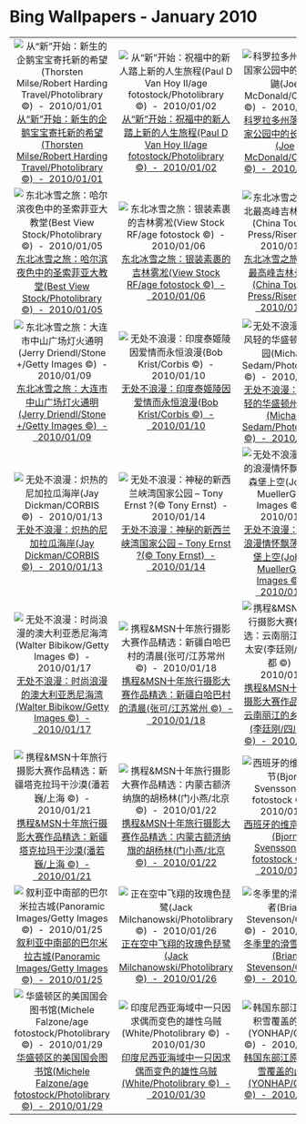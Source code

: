 # Bing Wallpapers - January 2010

| | | | |
|:-------------------------:|:-------------------------:|:-------------------------:|:-------------------------:|
| ![从“新”开始：新生的企鹅宝宝寄托新的希望(Thorsten Milse/Robert Harding Travel/Photolibrary ©)  -  2010/01/01](https://bing.ee123.net/img/cn/fhd/2010/01/01.jpg)[从“新”开始：新生的企鹅宝宝寄托新的希望(Thorsten Milse/Robert Harding Travel/Photolibrary ©)  -  2010/01/01](https://bing.ee123.net/img/cn/fhd/2010/01/01.jpg) | ![从“新”开始：祝福中的新人踏上新的人生旅程(Paul D Van Hoy II/age fotostock/Photolibrary ©)  -  2010/01/02](https://bing.ee123.net/img/cn/fhd/2010/01/02.jpg)[从“新”开始：祝福中的新人踏上新的人生旅程(Paul D Van Hoy II/age fotostock/Photolibrary ©)  -  2010/01/02](https://bing.ee123.net/img/cn/fhd/2010/01/02.jpg) | ![科罗拉多州落基山国家公园中的长尾黄鼬(Joe McDonald/CORBIS ©)  -  2010/01/03](https://bing.ee123.net/img/cn/fhd/2010/01/03.jpg)[科罗拉多州落基山国家公园中的长尾黄鼬(Joe McDonald/CORBIS ©)  -  2010/01/03](https://bing.ee123.net/img/cn/fhd/2010/01/03.jpg) | ![东北冰雪之旅：一年一度的哈尔滨冰雪节今天盛大开幕(Christian Kober/Photolibrary ©)  -  2010/01/04](https://bing.ee123.net/img/cn/fhd/2010/01/04.jpg)[东北冰雪之旅：一年一度的哈尔滨冰雪节今天盛大开幕(Christian Kober/Photolibrary ©)  -  2010/01/04](https://bing.ee123.net/img/cn/fhd/2010/01/04.jpg) |
| ![东北冰雪之旅：哈尔滨夜色中的圣索菲亚大教堂(Best View Stock/Photolibrary ©)  -  2010/01/05](https://bing.ee123.net/img/cn/fhd/2010/01/05.jpg)[东北冰雪之旅：哈尔滨夜色中的圣索菲亚大教堂(Best View Stock/Photolibrary ©)  -  2010/01/05](https://bing.ee123.net/img/cn/fhd/2010/01/05.jpg) | ![东北冰雪之旅：银装素裹的吉林雾凇(View Stock RF/age fotostock ©)  -  2010/01/06](https://bing.ee123.net/img/cn/fhd/2010/01/06.jpg)[东北冰雪之旅：银装素裹的吉林雾凇(View Stock RF/age fotostock ©)  -  2010/01/06](https://bing.ee123.net/img/cn/fhd/2010/01/06.jpg) | ![东北冰雪之旅：东北最高峰吉林长白山(China Tourism Press/Riser ©)  -  2010/01/07](https://bing.ee123.net/img/cn/fhd/2010/01/07.jpg)[东北冰雪之旅：东北最高峰吉林长白山(China Tourism Press/Riser ©)  -  2010/01/07](https://bing.ee123.net/img/cn/fhd/2010/01/07.jpg) | ![东北冰雪之旅：冬阳下的东北农家院(TAO Images Limited/Tao Images/Photolibrary ©)  -  2010/01/08](https://bing.ee123.net/img/cn/fhd/2010/01/08.jpg)[东北冰雪之旅：冬阳下的东北农家院(TAO Images Limited/Tao Images/Photolibrary ©)  -  2010/01/08](https://bing.ee123.net/img/cn/fhd/2010/01/08.jpg) |
| ![东北冰雪之旅：大连市中山广场灯火通明(Jerry Driendl/Stone +/Getty Images ©)  -  2010/01/09](https://bing.ee123.net/img/cn/fhd/2010/01/09.jpg)[东北冰雪之旅：大连市中山广场灯火通明(Jerry Driendl/Stone +/Getty Images ©)  -  2010/01/09](https://bing.ee123.net/img/cn/fhd/2010/01/09.jpg) | ![无处不浪漫：印度泰姬陵因爱情而永恒浪漫(Bob Krist/Corbis ©)  -  2010/01/10](https://bing.ee123.net/img/cn/fhd/2010/01/10.jpg)[无处不浪漫：印度泰姬陵因爱情而永恒浪漫(Bob Krist/Corbis ©)  -  2010/01/10](https://bing.ee123.net/img/cn/fhd/2010/01/10.jpg) | ![无处不浪漫：云淡风轻的华盛顿州立公园(Michael Sedam/Photolibrary ©)  -  2010/01/11](https://bing.ee123.net/img/cn/fhd/2010/01/11.jpg)[无处不浪漫：云淡风轻的华盛顿州立公园(Michael Sedam/Photolibrary ©)  -  2010/01/11](https://bing.ee123.net/img/cn/fhd/2010/01/11.jpg) | ![无处不浪漫：如邻家女孩般亲切的瑞典老城(Jaynes Gallery ©)  -  2010/01/12](https://bing.ee123.net/img/cn/fhd/2010/01/12.jpg)[无处不浪漫：如邻家女孩般亲切的瑞典老城(Jaynes Gallery ©)  -  2010/01/12](https://bing.ee123.net/img/cn/fhd/2010/01/12.jpg) |
| ![无处不浪漫：炽热的尼加拉瓜海岸(Jay Dickman/CORBIS ©)  -  2010/01/13](https://bing.ee123.net/img/cn/fhd/2010/01/13.jpg)[无处不浪漫：炽热的尼加拉瓜海岸(Jay Dickman/CORBIS ©)  -  2010/01/13](https://bing.ee123.net/img/cn/fhd/2010/01/13.jpg) | ![无处不浪漫：神秘的新西兰峡湾国家公园 – Tony Ernst ?(© Tony Ernst)  -  2010/01/14](https://bing.ee123.net/img/cn/fhd/2010/01/14.jpg)[无处不浪漫：神秘的新西兰峡湾国家公园 – Tony Ernst ?(© Tony Ernst)  -  2010/01/14](https://bing.ee123.net/img/cn/fhd/2010/01/14.jpg) | ![无处不浪漫：皇室的浪漫情怀飘荡在卢森堡上空(John B. MuellerGetty Images ©)  -  2010/01/15](https://bing.ee123.net/img/cn/fhd/2010/01/15.jpg)[无处不浪漫：皇室的浪漫情怀飘荡在卢森堡上空(John B. MuellerGetty Images ©)  -  2010/01/15](https://bing.ee123.net/img/cn/fhd/2010/01/15.jpg) | ![无处不浪漫：浪漫的黎巴嫩贝鲁特(Paul Thuysbaert/Photolibrary ©)  -  2010/01/16](https://bing.ee123.net/img/cn/fhd/2010/01/16.jpg)[无处不浪漫：浪漫的黎巴嫩贝鲁特(Paul Thuysbaert/Photolibrary ©)  -  2010/01/16](https://bing.ee123.net/img/cn/fhd/2010/01/16.jpg) |
| ![无处不浪漫：时尚浪漫的澳大利亚悉尼海湾(Walter Bibikow/Getty Images ©)  -  2010/01/17](https://bing.ee123.net/img/cn/fhd/2010/01/17.jpg)[无处不浪漫：时尚浪漫的澳大利亚悉尼海湾(Walter Bibikow/Getty Images ©)  -  2010/01/17](https://bing.ee123.net/img/cn/fhd/2010/01/17.jpg) | ![携程&MSN十年旅行摄影大赛作品精选：新疆白哈巴村的清晨(张可/江苏常州 ©)  -  2010/01/18](https://bing.ee123.net/img/cn/fhd/2010/01/18.jpg)[携程&MSN十年旅行摄影大赛作品精选：新疆白哈巴村的清晨(张可/江苏常州 ©)  -  2010/01/18](https://bing.ee123.net/img/cn/fhd/2010/01/18.jpg) | ![携程&MSN十年旅行摄影大赛作品精选：云南丽江的乡村太安(李廷刚/四川成都 ©)  -  2010/01/19](https://bing.ee123.net/img/cn/fhd/2010/01/19.jpg)[携程&MSN十年旅行摄影大赛作品精选：云南丽江的乡村太安(李廷刚/四川成都 ©)  -  2010/01/19](https://bing.ee123.net/img/cn/fhd/2010/01/19.jpg) | ![携程&MSN十年旅行摄影大赛作品精选：内蒙古呼伦贝尔草原(李长山/北京 ©)  -  2010/01/20](https://bing.ee123.net/img/cn/fhd/2010/01/20.jpg)[携程&MSN十年旅行摄影大赛作品精选：内蒙古呼伦贝尔草原(李长山/北京 ©)  -  2010/01/20](https://bing.ee123.net/img/cn/fhd/2010/01/20.jpg) |
| ![携程&MSN十年旅行摄影大赛作品精选：新疆塔克拉玛干沙漠(潘若巍/上海 ©)  -  2010/01/21](https://bing.ee123.net/img/cn/fhd/2010/01/21.jpg)[携程&MSN十年旅行摄影大赛作品精选：新疆塔克拉玛干沙漠(潘若巍/上海 ©)  -  2010/01/21](https://bing.ee123.net/img/cn/fhd/2010/01/21.jpg) | ![携程&MSN十年旅行摄影大赛作品精选：内蒙古额济纳旗的胡杨林(门小燕/北京 ©)  -  2010/01/22](https://bing.ee123.net/img/cn/fhd/2010/01/22.jpg)[携程&MSN十年旅行摄影大赛作品精选：内蒙古额济纳旗的胡杨林(门小燕/北京 ©)  -  2010/01/22](https://bing.ee123.net/img/cn/fhd/2010/01/22.jpg) | ![西班牙的维京海盗节(Bjorn Svensson/age fotostock ©)  -  2010/01/23](https://bing.ee123.net/img/cn/fhd/2010/01/23.jpg)[西班牙的维京海盗节(Bjorn Svensson/age fotostock ©)  -  2010/01/23](https://bing.ee123.net/img/cn/fhd/2010/01/23.jpg) | ![夜色中的法国巴黎街巷(Peet Simard/Corbis ©)  -  2010/01/24](https://bing.ee123.net/img/cn/fhd/2010/01/24.jpg)[夜色中的法国巴黎街巷(Peet Simard/Corbis ©)  -  2010/01/24](https://bing.ee123.net/img/cn/fhd/2010/01/24.jpg) |
| ![叙利亚中南部的巴尔米拉古城(Panoramic Images/Getty Images ©)  -  2010/01/25](https://bing.ee123.net/img/cn/fhd/2010/01/25.jpg)[叙利亚中南部的巴尔米拉古城(Panoramic Images/Getty Images ©)  -  2010/01/25](https://bing.ee123.net/img/cn/fhd/2010/01/25.jpg) | ![正在空中飞翔的玫瑰色琵鹭(Jack Milchanowski/Photolibrary ©)  -  2010/01/26](https://bing.ee123.net/img/cn/fhd/2010/01/26.jpg)[正在空中飞翔的玫瑰色琵鹭(Jack Milchanowski/Photolibrary ©)  -  2010/01/26](https://bing.ee123.net/img/cn/fhd/2010/01/26.jpg) | ![冬季里的滑雪爱好者(Brian Stevenson/Corbis ©)  -  2010/01/27](https://bing.ee123.net/img/cn/fhd/2010/01/27.jpg)[冬季里的滑雪爱好者(Brian Stevenson/Corbis ©)  -  2010/01/27](https://bing.ee123.net/img/cn/fhd/2010/01/27.jpg) | ![蒙大拿州从树上一跃而下的美洲狮(Daniel J. Cox/Corbis ©)  -  2010/01/28](https://bing.ee123.net/img/cn/fhd/2010/01/28.jpg)[蒙大拿州从树上一跃而下的美洲狮(Daniel J. Cox/Corbis ©)  -  2010/01/28](https://bing.ee123.net/img/cn/fhd/2010/01/28.jpg) |
| ![华盛顿区的美国国会图书馆(Michele Falzone/age fotostock/Photolibrary ©)  -  2010/01/29](https://bing.ee123.net/img/cn/fhd/2010/01/29.jpg)[华盛顿区的美国国会图书馆(Michele Falzone/age fotostock/Photolibrary ©)  -  2010/01/29](https://bing.ee123.net/img/cn/fhd/2010/01/29.jpg) | ![印度尼西亚海域中一只因求偶而变色的雄性乌贼(White/Photolibrary ©)  -  2010/01/30](https://bing.ee123.net/img/cn/fhd/2010/01/30.jpg)[印度尼西亚海域中一只因求偶而变色的雄性乌贼(White/Photolibrary ©)  -  2010/01/30](https://bing.ee123.net/img/cn/fhd/2010/01/30.jpg) | ![韩国东部江原道被积雪覆盖的山庙(YONHAP/Corbis ©)  -  2010/01/31](https://bing.ee123.net/img/cn/fhd/2010/01/31.jpg)[韩国东部江原道被积雪覆盖的山庙(YONHAP/Corbis ©)  -  2010/01/31](https://bing.ee123.net/img/cn/fhd/2010/01/31.jpg) |  |
